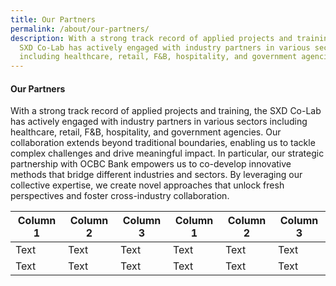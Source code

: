 ```yaml
---
title: Our Partners
permalink: /about/our-partners/
description: With a strong track record of applied projects and training, the
  SXD Co-Lab has actively engaged with industry partners in various sectors
  including healthcare, retail, F&B, hospitality, and government agencies.
---
```

#### **Our Partners**

With a strong track record of applied projects and training, the SXD Co-Lab has actively engaged with industry partners in various sectors including healthcare, retail, F&B, hospitality, and government agencies. Our collaboration extends beyond traditional boundaries, enabling us to tackle complex challenges and drive meaningful impact. In particular, our strategic partnership with OCBC Bank empowers us to co-develop innovative methods that bridge different industries and sectors. By leveraging our collective expertise, we create novel approaches that unlock fresh perspectives and foster cross-industry collaboration. 



| Column 1 | Column 2 | Column 3 | Column 1 | Column 2 | Column 3 |
| -------- | -------- | -------- | -------- | -------- | -------- |
| Text     | Text     | Text     | Text     | Text     | Text     |
| Text     | Text     | Text     | Text     | Text     | Text     |